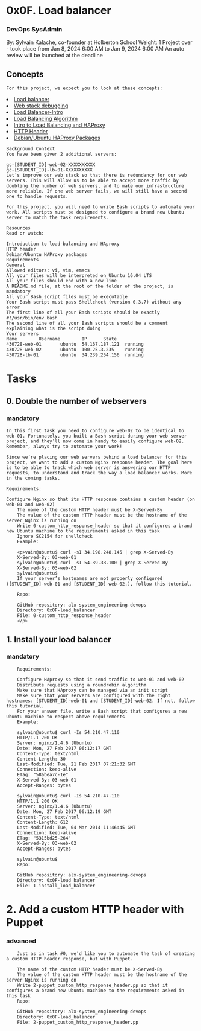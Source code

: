 # 0x0F. Load balancer
### DevOps SysAdmin
 
By: Sylvain Kalache, co-founder at Holberton School
  Weight: 1
   Project over - took place from Jan 8, 2024 6:00 AM to Jan 9, 2024 6:00 AM
    An auto review will be launched at the deadline
    
## Concepts
    For this project, we expect you to look at these concepts:

 <li><a href="https://intranet.alxswe.com/concepts/46">Load balancer</a></li>
 <li><a href="https://intranet.alxswe.com/concepts/68">Web stack debugging</a></li>
 <li><a href="https://www.thegeekstuff.com/2016/01/load-balancer-intro/">Load Balancer-Intro</a></li>
 <li><a href="https://community.f5.com/t5/technical-articles/intro-to-load-balancing-for-developers-the-algorithms/ta-p/273759">Load Balancing Algorithm</a></li>
 <li><a href="https://www.digitalocean.com/community/tutorials/an-introduction-to-haproxy-and-load-balancing-concepts">Intro to Load Balancing and HAProxy</a></li>
 <li><a href="https://www.techopedia.com/definition/27178/http-header">HTTP Header</a></li>
 <li><a href="https://haproxy.debian.net/">Debian/Ubuntu HAProxy Packages</a></li>

    Background Context
    You have been given 2 additional servers:

    gc-[STUDENT_ID]-web-02-XXXXXXXXXX
    gc-[STUDENT_ID]-lb-01-XXXXXXXXXX
    Let’s improve our web stack so that there is redundancy for our web servers. This will allow us to be able to accept more traffic by doubling the number of web servers, and to make our infrastructure more reliable. If one web server fails, we will still have a second one to handle requests.

    For this project, you will need to write Bash scripts to automate your work. All scripts must be designed to configure a brand new Ubuntu server to match the task requirements.

    Resources
    Read or watch:

    Introduction to load-balancing and HAproxy
    HTTP header
    Debian/Ubuntu HAProxy packages
    Requirements
    General
    Allowed editors: vi, vim, emacs
    All your files will be interpreted on Ubuntu 16.04 LTS
    All your files should end with a new line
    A README.md file, at the root of the folder of the project, is mandatory
    All your Bash script files must be executable
    Your Bash script must pass Shellcheck (version 0.3.7) without any error
    The first line of all your Bash scripts should be exactly #!/usr/bin/env bash
    The second line of all your Bash scripts should be a comment explaining what is the script doing
    Your servers
    Name        Username        IP      State   
    430728-web-01       ubuntu  54.167.187.121  running 
    430728-web-02       ubuntu  100.25.3.235    running 
    430728-lb-01        ubuntu  34.239.254.156  running 
   
# Tasks

## 0. Double the number of webservers
### mandatory

    In this first task you need to configure web-02 to be identical to web-01. Fortunately, you built a Bash script during your web server project, and they’ll now come in handy to easily configure web-02. Remember, always try to automate your work!

    Since we’re placing our web servers behind a load balancer for this project, we want to add a custom Nginx response header. The goal here is to be able to track which web server is answering our HTTP requests, to understand and track the way a load balancer works. More in the coming tasks.

    Requirements:

    Configure Nginx so that its HTTP response contains a custom header (on web-01 and web-02)
        The name of the custom HTTP header must be X-Served-By
        The value of the custom HTTP header must be the hostname of the server Nginx is running on
        Write 0-custom_http_response_header so that it configures a brand new Ubuntu machine to the requirements asked in this task
        Ignore SC2154 for shellcheck
        Example:

        <p>vain@ubuntu$ curl -sI 34.198.248.145 | grep X-Served-By
        X-Served-By: 03-web-01
        sylvain@ubuntu$ curl -sI 54.89.38.100 | grep X-Served-By
        X-Served-By: 03-web-02
        sylvain@ubuntu$
        If your server’s hostnames are not properly configured ([STUDENT_ID]-web-01 and [STUDENT_ID]-web-02.), follow this tutorial.

        Repo:

        GitHub repository: alx-system_engineering-devops
        Directory: 0x0F-load_balancer
        File: 0-custom_http_response_header
        </p>
             
## 1. Install your load balancer
###    mandatory
        Requirements:

        Configure HAproxy so that it send traffic to web-01 and web-02
        Distribute requests using a roundrobin algorithm
        Make sure that HAproxy can be managed via an init script
        Make sure that your servers are configured with the right hostnames: [STUDENT_ID]-web-01 and [STUDENT_ID]-web-02. If not, follow this tutorial.
        For your answer file, write a Bash script that configures a new Ubuntu machine to respect above requirements
        Example:

        sylvain@ubuntu$ curl -Is 54.210.47.110
        HTTP/1.1 200 OK
        Server: nginx/1.4.6 (Ubuntu)
        Date: Mon, 27 Feb 2017 06:12:17 GMT
        Content-Type: text/html
        Content-Length: 30
        Last-Modified: Tue, 21 Feb 2017 07:21:32 GMT
        Connection: keep-alive
        ETag: "58abea7c-1e"
        X-Served-By: 03-web-01
        Accept-Ranges: bytes

        sylvain@ubuntu$ curl -Is 54.210.47.110
        HTTP/1.1 200 OK
        Server: nginx/1.4.6 (Ubuntu)
        Date: Mon, 27 Feb 2017 06:12:19 GMT
        Content-Type: text/html
        Content-Length: 612
        Last-Modified: Tue, 04 Mar 2014 11:46:45 GMT
        Connection: keep-alive
        ETag: "5315bd25-264"
        X-Served-By: 03-web-02
        Accept-Ranges: bytes

        sylvain@ubuntu$
        Repo:

        GitHub repository: alx-system_engineering-devops
        Directory: 0x0F-load_balancer
        File: 1-install_load_balancer
             
# 2. Add a custom HTTP header with Puppet
### advanced
        Just as in task #0, we’d like you to automate the task of creating a custom HTTP header response, but with Puppet.

        The name of the custom HTTP header must be X-Served-By
        The value of the custom HTTP header must be the hostname of the server Nginx is running on
        Write 2-puppet_custom_http_response_header.pp so that it configures a brand new Ubuntu machine to the requirements asked in this task
        Repo:

        GitHub repository: alx-system_engineering-devops
        Directory: 0x0F-load_balancer
        File: 2-puppet_custom_http_response_header.pp
             
